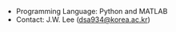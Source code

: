 <Channel Selection Method based on Relevance Score>  

* Programming Language: Python and MATLAB  
* Contact: J.W. Lee (dsa934@korea.ac.kr)
